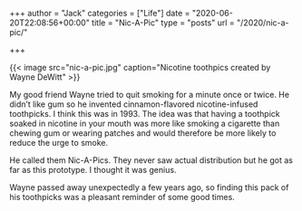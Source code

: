 +++
author = "Jack"
categories = ["Life"]
date = "2020-06-20T22:08:56+00:00"
title = "Nic-A-Pic"
type = "posts"
url = "/2020/nic-a-pic/"

+++

{{< image src="nic-a-pic.jpg" caption="Nicotine toothpics created by Wayne DeWitt" >}}


My good friend Wayne tried to quit smoking for a minute once or twice. He didn&#8217;t like gum so he invented cinnamon-flavored nicotine-infused toothpicks. I think this was in 1993. The idea was that having a toothpick soaked in nicotine in your mouth was more like smoking a cigarette than chewing gum or wearing patches and would therefore be more likely to reduce the urge to smoke.

He called them Nic-A-Pics. They never saw actual distribution but he got as far as this prototype. I thought it was genius. 

Wayne passed away unexpectedly a few years ago, so finding this pack of his toothpicks was a pleasant reminder of some good times.

